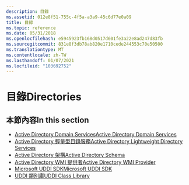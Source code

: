 ```yaml
---
description: 目錄
ms.assetid: 012e8f51-755c-4f5a-a3a9-45c6d77e0a09
title: 目錄
ms.topic: reference
ms.date: 05/31/2018
ms.openlocfilehash: e5945923fb168d0517d601fe3a22e8ad247d83fb
ms.sourcegitcommit: 831e8f3db78ab820e1710cede244553c70e50500
ms.translationtype: MT
ms.contentlocale: zh-TW
ms.lasthandoff: 01/07/2021
ms.locfileid: "103692752"
---
```

# <a name="directories"></a><span data-ttu-id="cdcc9-103">目錄</span><span class="sxs-lookup"><span data-stu-id="cdcc9-103">Directories</span></span>

## <a name="in-this-section"></a><span data-ttu-id="cdcc9-104">本節內容</span><span class="sxs-lookup"><span data-stu-id="cdcc9-104">In this section</span></span>

-   [<span data-ttu-id="cdcc9-105">Active Directory Domain Services</span><span class="sxs-lookup"><span data-stu-id="cdcc9-105">Active Directory Domain Services</span></span>](/windows/desktop/AD/active-directory-domain-services)
-   [<span data-ttu-id="cdcc9-106">Active Directory 輕量型目錄服務</span><span class="sxs-lookup"><span data-stu-id="cdcc9-106">Active Directory Lightweight Directory Services</span></span>](/previous-versions/windows/desktop/adam/active-directory-lightweight-directory-services)
-   [<span data-ttu-id="cdcc9-107">Active Directory 架構</span><span class="sxs-lookup"><span data-stu-id="cdcc9-107">Active Directory Schema</span></span>](/windows/desktop/ADSchema/active-directory-schema)
-   [<span data-ttu-id="cdcc9-108">Active Directory WMI 提供者</span><span class="sxs-lookup"><span data-stu-id="cdcc9-108">Active Directory WMI Provider</span></span>](/previous-versions/windows/desktop/dsprov/active-directory-provider)
-   <span data-ttu-id="cdcc9-109">[Microsoft UDDI SDK](/previous-versions/windows/desktop/aa966237(v=bts.10))</span><span class="sxs-lookup"><span data-stu-id="cdcc9-109">[Microsoft UDDI SDK](/previous-versions/windows/desktop/aa966237(v=bts.10))</span></span>
-   <span data-ttu-id="cdcc9-110">[UDDI 類別庫](/previous-versions/windows/desktop/ee294451(v=bts.10))</span><span class="sxs-lookup"><span data-stu-id="cdcc9-110">[UDDI Class Library](/previous-versions/windows/desktop/ee294451(v=bts.10))</span></span>

 

 
